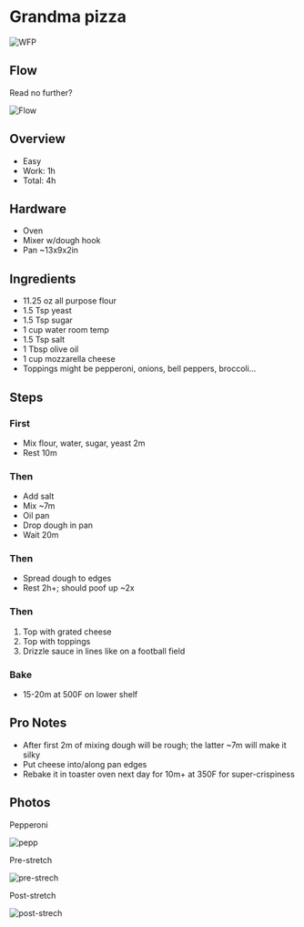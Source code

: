 # Grandma pizza
![WFP](./images/over-w-brocc.jpeg)
## Flow

Read no further?

![Flow](./images/flow.png)
## Overview
- Easy
- Work: 1h
- Total: 4h
## Hardware
- Oven
- Mixer w/dough hook
- Pan ~13x9x2in
## Ingredients
- 11.25 oz all purpose flour
- 1.5 Tsp yeast
- 1.5 Tsp sugar
- 1 cup water room temp
- 1.5 Tsp salt
- 1 Tbsp olive oil
- 1 cup mozzarella cheese
- Toppings might be pepperoni, onions, bell peppers, broccoli...
## Steps
### First
- Mix flour, water, sugar, yeast 2m
- Rest 10m
### Then
- Add salt
- Mix ~7m
- Oil pan
- Drop dough in pan
- Wait 20m
### Then
- Spread dough to edges
- Rest 2h+; should poof up ~2x 
### Then
1. Top with grated cheese
1. Top with toppings
1. Drizzle sauce in lines like on a football field
### Bake
- 15-20m at 500F on lower shelf
## Pro Notes
- After first 2m of mixing dough will be rough; the latter ~7m will make it silky
- Put cheese into/along pan edges
- Rebake it in toaster oven next day for 10m+ at 350F for super-crispiness
## Photos

Pepperoni

![pepp](./images/pep-side.jpeg)

Pre-stretch

![pre-strech](./images/pre-stretch.jpeg)

Post-stretch

![post-strech](./images/post-stretch.jpeg)
